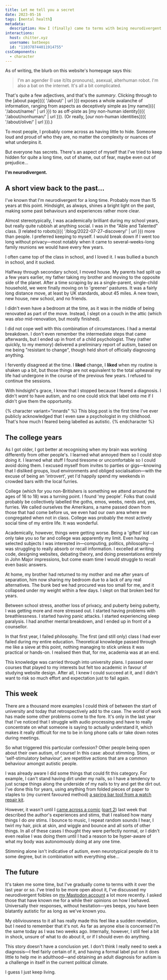 ```yaml
---
title: Let me tell you a secret
date: 2023-05-16
tags: [mental health]
metadata:
  description: How I (finally) came to terms with being neurodivergent.
interactions:
  host: chitter.xyz
  username: batbeeps
  id: "110378744011914755"
cssComponents:
  - character
---
```


As of writing, the blurb on this website's homepage says this:

> I'm an agender (I use it/its pronouns), asexual, alterhuman robot. I'm also a bat on the internet. It's all a bit complicated.

That's quite a few adjectives, and that's the _summary_. Clicking through to the [about page]({{ '/about/' | url }}) exposes a whole avalanche of information, ranging from aspects as deceptively simple as [my name]({{ '/about/name/' | url }}) to as off-piste as [my non-human identity]({{ '/about/nonhuman/' | url }}). (Or really, [_our_ non-human identities]({{ '/about/olive/' | url }}).)

To most people, I probably come across as having little to hide. Someone loud and proud of who they are, no matter the complexity or nuances of what underpins it.

But everyone has secrets. There's an aspect of myself that I've tried to keep hidden for quite a long time, out of shame, out of fear, maybe even out of prejudice...

**I'm neurodivergent.**

## A short view back to the past...

I've known that I'm neurodivergent for a long time. Probably more than 15 years at this point. Hindsight, as always, shines a bright light on the past, making some past behaviours and experiences rather more clear.

Almost stereotypically, I was academically brilliant during my school years, but really quite rubbish at anything social. I was in the "Able and Talented" class. [I related to robots]({{ '/blog/2022-07-27-discovery/' | url }}) more than people. I preferred keeping to myself. I would break down if I went too long without privacy—most notably when it came to several-weeks-long family reunions we would have every few years.

I often came top of the class in school, and I loved it. I was bullied a bunch in school, and it sucked.

Halfway through secondary school, I moved house. My parents had split up a few years earlier, my father taking my brother and moving to the opposite side of the planet. After a time scraping by as a single-parent, single-child household, we were finally moving on to 'greener' pastures. It was a fairly long distance move, at least by UK standards, about 45 miles. A new town, new house, new school, and no friends.

I didn't even have a bedroom at the time, as it was in the middle of being renovated as part of the move. Instead, I slept on a couch in the attic (which was _also_ mid-renovation, but mostly finished).

I did not cope well with this combination of circumstances. I had a mental breakdown. I don't even remember the intermediate steps that came afterwards, but I ended up in front of a child psychologist. They (rather quickly, to my memory) delivered a preliminary report of autism, based on me being "resistant to change", though held short of officially diagnosing anything.

I fervently disagreed at the time. I **liked** change, I **liked** when my routine is shaken up a bit, but those things are not equivalent to the total upheaval my life had undergone in the course of the previous few years. I refused to continue the sessions.

With hindsight's grace, I know that I stopped because I feared a diagnosis. I didn't _want_ to have autism, and no one could stick that label onto me if I didn't give them the opportunity.

{% character variant="innards" %}
This blog post is the first time I've ever publicly acknowledged that I even saw a psychologist in my childhood. That's how much I feared being labelled as autistic.
{% endcharacter %}

## The college years

As I got older, I got better at recognising when my brain was working differently from other people's. I learned what annoyed them so I could stop doing it. I learned what stuff I found tiresome or uncomfortable so I could avoid doing them. I excused myself from invites to parties or gigs—knowing that I disliked groups, loud environments and obliged socialisation—with the excuse of being an 'introvert', yet I'd happily spend my weekends in crowded bars with the local furries.

College (which for you non-Britishers is something we attend around the ages of 16 to 18) was a turning point. I found 'my people'. Folks that could probably be collectively labelled the goths, emos, weebs, nerds and, yes, furries. We called ourselves the Amerikans, a name passed down from those that had come before us, we even had our own area where we congregated when not in class. College was probably the most actively social time of my entire life. It was wonderful.

Academically, however, things were getting worse. Being a 'gifted' kid can only take you so far and college was apparently my limit. Even having selected subjects I was interested in—computing, politics, philosophy—I was struggling to really absorb or recall information. I excelled at writing code, designing websites, debating theory, and doing presentations entirely in John Major impressions, but come exam time I would struggle to recall even basic answers.

At home, my brother had returned to my mother and me after years of separation, him now sharing my bedroom due to a lack of any real alternatives. The bunk bed we had procured was too small for me, and it collapsed under my weight within a few days. I slept on that broken bed for years.

Between school stress, another loss of privacy, and puberty being puberty, I was getting more and more stressed out. I started having problems with breathlessness. I started having panic attacks. I started experiencing sleep paralysis. I had another mental breakdown, and I ended up in front of a counsellor.

In that first year, I failed philosophy. The first (and still only) class I had ever failed during my entire education. Theoretical knowledge passed through me like a sieve at this point, nothing managing to stick unless it was practical or hands-on. I realised then that, for me, academia was at an end.

This knowledge was carried through into university plans. I passed over courses that played to my interests but felt too academic in favour of studying website design. After all, I knew I could succeed at it, and I didn't want to risk so much effort and expectation just to fail again.

## This week

There are a thousand more examples I could think of between the start of university and today that retrospectively add to the case. The world of work has made some other problems come to the fore. It's only in the last year that I've noticed that I struggle with audio processing and have to really concentrate on what someone is saying to actually understand it, which makes it really difficult for me to be in long phone calls or take down notes during meetings.

So what triggered this particular confession? Other people being open about their own autism, of course! In this case: about stimming. Stims, or 'self-stimulatory behaviour', are repetitive actions that are a common behaviour amongst autistic people.

I was already aware I did some things that could fit this category. For example, I can't stand having dirt under my nails, so I have a tendency to just scrape things along the underside of my nails to try and get the dirt out. I've done this for years, using anything from folded pieces of paper to staples to (my current favoured method) [a spring bar tool from a watch repair kit](https://www.flickr.com/photos/julycgarcia/50324995542/).

However, it wasn't until I [came across a comic](https://twitter.com/Tuxedo_Dragon/status/1513682928751980545) ([part 2](https://twitter.com/Tuxedo_Dragon/status/1513682931801550848)) last week that described the author's experiences and stims, that I realised how many things I do _are_ stims. I bounce to music, I repeat random sounds I hear, I twirl my hair, pick at skin, and wiggle and bounce and all sorts of other things. In all of these cases I thought they were perfectly normal, or I didn't even realise I was doing them until I had a reason to be hyper-aware of what my body was autonomously doing at any one time.

Stimming alone isn't indicative of autism, even neurotypical people do it to some degree, but in combination with everything else...

## The future

It's taken me some time, but I've gradually come to terms with it over the last year or so. I've tried to be more open about it, I've discussed my neurodivergent foibles on [my Mastodon account](https://chitter.xyz/@batbeeps) a lot more recently. I asked those that have known me for a while their opinions on how I behaved. Universally their responses, without hesitation—yes beeps, you have been blatantly autistic for as long as we've known you.

My obliviousness to it all has really made this feel like a sudden revelation, but I need to remember that it's not. As far as anyone else is concerned I'm the same today as I was two weeks ago. Internally, however, I still feel a bit in shock, unsure of what to do about it, or if I should even do anything.

This story doesn't have a conclusion yet. I don't think I really need to seek a diagnosis—I feel fairly certain of it, and having a formal label put on it does little to help me in adulthood—and obtaining an adult diagnosis for autism is a challenge in itself in the current political climate.

I guess I just keep living.
